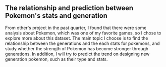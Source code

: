 ## The relationship and prediction between Pokemon's stats and generation
From other's project in the past quarter, I found that there were some analysis about Pokemon, which was one of my favorite games, so I chose to explore more about this dataset. The main topic I choose is to find the relationship between the generations and the each stats for pokemons, and study whether the strength of Pokemon has become stronger through generations. In addition, I will try to predict the trend on designing new generation pokemon, such as their type and stats.
